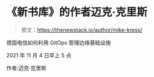 # 《新书库》的作者迈克·克里斯

> 原文：<https://thenewstack.io/author/mike-kress/>

德国电信如何利用 GitOps 管理边缘基础设施

2021 年 11 月 4 日早上 5 点

作者:迈克·克里斯